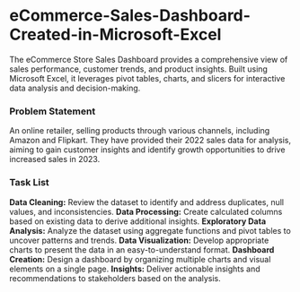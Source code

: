 # eCommerce-Sales-Dashboard-Created-in-Microsoft-Excel
The eCommerce Store Sales Dashboard provides a comprehensive view of sales performance, customer trends, and product insights. Built using Microsoft Excel, it leverages pivot tables, charts, and slicers for interactive data analysis and decision-making.

### Problem Statement
An online retailer, selling products through various channels, including Amazon and Flipkart. They have provided their 2022 sales data for analysis, aiming to gain customer insights and identify growth opportunities to drive increased sales in 2023.

### Task List
**Data Cleaning:** Review the dataset to identify and address duplicates, null values, and inconsistencies.
**Data Processing:** Create calculated columns based on existing data to derive additional insights.
**Exploratory Data Analysis:** Analyze the dataset using aggregate functions and pivot tables to uncover patterns and trends.
**Data Visualization:** Develop appropriate charts to present the data in an easy-to-understand format.
**Dashboard Creation:** Design a dashboard by organizing multiple charts and visual elements on a single page.
**Insights:** Deliver actionable insights and recommendations to stakeholders based on the analysis.


